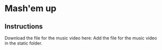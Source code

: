 # Mash'em up

## Instructions
Download the file for the music video here: 
Add the file for the music video in the static folder.
